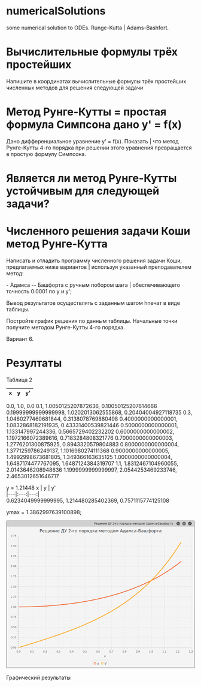 # numericalSolutions
some numerical solution to ODEs. Runge-Kutta | Adams-Bashfort.


Вычислительные формулы трёх простейших 
=======================================

Напишите в координатах вычислительные формулы трёх простейших численных
методов для решения следующей задачи


Метод Рунге-Кутты = простая формула Симпсона дано y' = f(x)
===========================================================

Дано дифференциальное уравнение y' = f(x). Показать | что метод
Рунге-Кутты 4-го порядка при решении этого уравнения превращается в
простую формулу Симпсона.


Является ли метод Рунге-Кутты устойчивым для следующей задачи?
==============================================================


Численного решения задачи Коши метод Рунге-Кутта
================================================

Написать и отладить программу численного решения задачи Коши,
предлагаемых ниже вариантов | используя указанный преподавателем метод:

\- Адамса -- Башфорта c ручным побором шага | обеспечивающего точность
0.0001 по у и y';

Вывод результатов осуществлять с заданным шагом hпечат в виде таблицы.

Постройте график решения по данным таблицы. Начальные точки получите
методом Рунге-Кутты 4-го порядка.

Вариант 6.


Резултаты
=========

Таблица 2

x | y | y'     
|---|:---:|---:|             
0.0, 1.0, 0.0
0.1, 1.0050125207872636, 0.10050125207614666
0.19999999999999998, 1.0202013062555868, 0.20404004927118735
0.3, 1.0460277460681844, 0.3138078769880498
0.4000000000000001, 1.0832868182191935, 0.43331400539821446
0.5000000000000001, 1.133147997244336, 0.5665729402232202
0.6000000000000002, 1.1972166072389616, 0.7183284808321776
0.7000000000000003, 1.2776201300875925, 0.8943320579804883
0.8000000000000004, 1.3771259786249137, 1.1016980274111368
0.9000000000000005, 1.4992998673681805, 1.349366163635125
1.0000000000000004, 1.6487174477767095, 1.6487124384319707
1.1, 1.8312467104960055, 2.0143646208948636
1.1999999999999997, 2.0544253469233746, 2.4653012651646717

y = 1.21448
x | y | y'     
|---|:---:|---:|  
0.6234049999999995, 1.214480285402369, 0.7571115774125108

ymax = 1.3862997639100898;

![graphical-result.png](src/graphical-result.png)

Графический результаты

